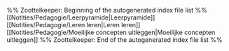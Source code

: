 %% Zoottelkeeper: Beginning of the autogenerated index file list  %%
 [[Notities/Pedagogie/Leerpyramide|Leerpyramide]]
 [[Notities/Pedagogie/Leren leren|Leren leren]]
 [[Notities/Pedagogie/Moeilijke concepten uitleggen|Moeilijke concepten uitleggen]]
%% Zoottelkeeper: End of the autogenerated index file list  %%
